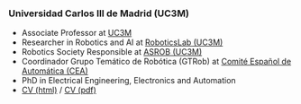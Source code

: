 ### Universidad Carlos III de Madrid (UC3M)

- Associate Professor at [UC3M](https://www.uc3m.es)
- Researcher in Robotics and AI at [RoboticsLab (UC3M)](https://roboticslab.uc3m.es/author/jcgvicto)
- Robotics Society Responsible at [ASROB (UC3M)](https://asrob.uc3m.es)
- Coordinador Grupo Temático de Robótica (GTRob) at [Comité Español de Automática (CEA)](https://www.ceautomatica.es/robotica)
- PhD in Electrical Engineering, Electronics and Automation
- [CV (html)](cv/JuanGVictoresCV.html) / [CV (pdf)](cv/JuanGVictoresCV.pdf)
